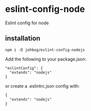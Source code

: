 # eslint-config-node
Eslint config for node

## installation
`npm i -D johbog/eslint-config-nodejs`

Add the following to your package.json:

    "eslintConfig": {
      "extends": "nodejs"
    }

or create a .eslintrc.json config with:

    {
      "extends": "nodejs"
    }
